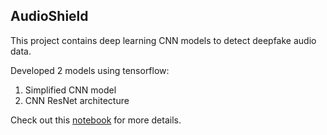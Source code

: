 ## AudioShield
This project contains deep learning CNN models to detect deepfake audio data.

Developed 2 models using tensorflow:

1. Simplified CNN model
2. CNN ResNet architecture

Check out this [notebook](https://github.com/savinshynu/AudioShield/blob/master/Notebooks/SSV_audioshield-omdena.ipynb) for more details.